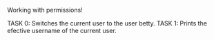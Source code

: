 Working with permissions!

TASK 0: Switches the current user to the user betty.
TASK 1: Prints the efective username of the current user.
